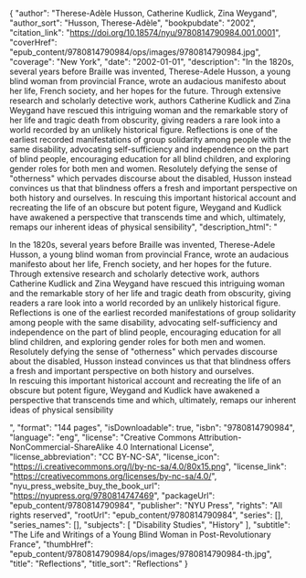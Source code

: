 {
  "author": "Therese-Adèle Husson, Catherine Kudlick, Zina Weygand",
  "author_sort": "Husson, Therese-Adèle",
  "bookpubdate": "2002",
  "citation_link": "https://doi.org/10.18574/nyu/9780814790984.001.0001",
  "coverHref": "epub_content/9780814790984/ops/images/9780814790984.jpg",
  "coverage": "New York",
  "date": "2002-01-01",
  "description": "In the 1820s, several years before Braille was invented, Therese-Adele Husson, a young blind woman from provincial France, wrote an audacious manifesto about her life, French society, and her hopes for the future. Through extensive research and scholarly detective work, authors Catherine Kudlick and Zina Weygand have rescued this intriguing woman and the remarkable story of her life and tragic death from obscurity, giving readers a rare look into a world recorded by an unlikely historical figure. Reflections is one of the earliest recorded manifestations of group solidarity among people with the same disability, advocating self-sufficiency and independence on the part of blind people, encouraging education for all blind children, and exploring gender roles for both men and women. Resolutely defying the sense of \"otherness\" which pervades discourse about the disabled, Husson instead convinces us that that blindness offers a fresh and important perspective on both history and ourselves. In rescuing this important historical account and recreating the life of an obscure but potent figure, Weygand and Kudlick have awakened a perspective that transcends time and which, ultimately, remaps our inherent ideas of physical sensibility",
  "description_html": "<p>In the 1820s, several years before Braille was invented, Therese-Adele Husson, a young blind woman from provincial France, wrote an audacious manifesto about her life, French society, and her hopes for the future. Through extensive research and scholarly detective work, authors Catherine Kudlick and Zina Weygand have rescued this intriguing woman and the remarkable story of her life and tragic death from obscurity, giving readers a rare look into a world recorded by an unlikely historical figure.<br> Reflections is one of the earliest recorded manifestations of group solidarity among people with the same disability, advocating self-sufficiency and independence on the part of blind people, encouraging education for all blind children, and exploring gender roles for both men and women. Resolutely defying the sense of \"otherness\" which pervades discourse about the disabled, Husson instead convinces us that that blindness offers a fresh and important perspective on both history and ourselves.<br> In rescuing this important historical account and recreating the life of an obscure but potent figure, Weygand and Kudlick have awakened a perspective that transcends time and which, ultimately, remaps our inherent ideas of physical sensibility</p>",
  "format": "144 pages",
  "isDownloadable": true,
  "isbn": "9780814790984",
  "language": "eng",
  "license": "Creative Commons Attribution-NonCommercial-ShareAlike 4.0 International License",
  "license_abbreviation": "CC BY-NC-SA",
  "license_icon": "https://i.creativecommons.org/l/by-nc-sa/4.0/80x15.png",
  "license_link": "https://creativecommons.org/licenses/by-nc-sa/4.0/",
  "nyu_press_website_buy_the_book_url": "https://nyupress.org/9780814747469",
  "packageUrl": "epub_content/9780814790984",
  "publisher": "NYU Press",
  "rights": "All rights reserved",
  "rootUrl": "epub_content/9780814790984",
  "series": [],
  "series_names": [],
  "subjects": [
    "Disability Studies",
    "History"
  ],
  "subtitle": "The Life and Writings of a Young Blind Woman in Post-Revolutionary France",
  "thumbHref": "epub_content/9780814790984/ops/images/9780814790984-th.jpg",
  "title": "Reflections",
  "title_sort": "Reflections"
}
